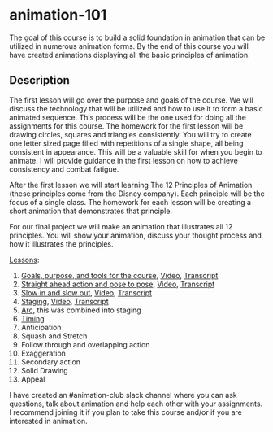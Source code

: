 # animation-101
The goal of this course is to build a solid foundation in animation that can be utilized in numerous animation forms. By the end of this course you will have created animations displaying all the basic principles of animation.

## Description
The first lesson will go over the purpose and goals of the course. We will discuss the technology that will be utilized and how to use it to form a basic animated sequence. This process will be the one used for doing all the assignments for this course. The homework for the first lesson will be drawing circles, squares and triangles consistently. You will try to create one letter sized page filled with repetitions of a single shape, all being consistent in appearance. This will be a valuable skill for when you begin to animate. I will provide guidance in the first lesson on how to achieve consistency and combat fatigue.

After the first lesson  we will start learning The 12 Principles of Animation (these principles come from the Disney company). Each principle will be the focus of a single class. The homework for each lesson will be creating a short animation that demonstrates that principle.

For our final project we will make an animation that illustrates all 12 principles. You will show your animation, discuss your thought process and how it illustrates the principles.

[Lessons](/Lessons):

1. [Goals, purpose, and tools for the course](Lessons/1-Goals_purpose_tools.md),
[Video](https://drive.google.com/file/d/17NOGPXrXEC3ijaJKSHYWHrftZnBN6GvC/view?usp=drive_link),
[Transcript](https://docs.google.com/document/d/1hWiBs5SjYnccMFevZjBHqtirYSxi-WX8y7VZuvSfOHw/edit?usp=drive_link)
2. [Straight ahead action and pose to pose](Lessons/2-Straight_ahead_and_pose_to_pose.md),
[Video](https://drive.google.com/file/d/18Fxw0MkCu6VUDcFrW5WAtryqcr2OU_NU/view?usp=drive_link),
[Transcript](https://docs.google.com/document/d/1iEetedvrAUnVWOUdV05SdSAeYNzkPdG0vjqVTtjdLws/edit?usp=drive_link)
3. [Slow in and slow out](Lessons/3-Slow_in_slow_out.md),
[Video](https://drive.google.com/file/d/1P9dr3gm7lkfXWbqZxH43i3QKRillFxZ-/view?usp=drive_link),
[Transcript](https://docs.google.com/document/d/1Es4xopHs6o1QqXMlG_Hv1JAeRnXlgsHtkAu2QooJ2hs/edit?usp=drive_link)
4. [Staging](Lessons/4-Staging.md),
[Video](https://drive.google.com/file/d/1_XYGP-bCqn6VwXxTUY6qvYqDjrvNdTV8/view?usp=drive_link),
[Transcript](https://docs.google.com/document/d/1wEPRDP_hvn2M6Js-vYX-CVTE5s0zhtOzxFxcFDvJhXE/edit?usp=drive_link)
5. [Arc](Lessons/5-Arc.md), this was combined into staging
6. [Timing](Lessons/6-Timing.md)
7. Anticipation
8. Squash and Stretch
9. Follow through and overlapping action
10. Exaggeration
11. Secondary action
12. Solid Drawing
13. Appeal

I have created an #animation-club slack channel where you can ask questions, talk about animation and help each other with your assignments. I recommend joining it if you plan to take this course and/or if you are interested in animation.
